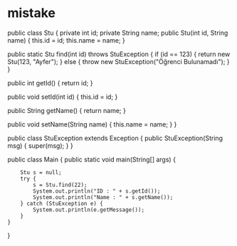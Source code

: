 # mistake
public class Stu { private int id; private String name; 
public Stu(int id, String name) { this.id = id; this.name = name;     }

public static Stu find(int id) throws StuException { if (id == 123) { return new Stu(123, "Ayfer"); } else { throw new StuException("Öğrenci Bulunamadı");         }
    }

public int getId() { return id;     }

public void setId(int id) { this.id = id;     }

public String getName() { return name;     }

public void setName(String name) { this.name = name;     }
}

public class StuException extends Exception {
    public StuException(String msg) {
        super(msg);
    }
}

public class Main {
    public static void main(String[] args) {

        Stu s = null;
        try {
            s = Stu.find(22);
            System.out.println("ID : " + s.getId());
            System.out.println("Name : " + s.getName());
        } catch (StuException e) {
            System.out.println(e.getMessage());
        }
    }
}

